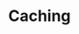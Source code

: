 ---
layout: topic
title: Caching
permalink: /design/topics/http-caching
sort: HTTP Protocol_Caching
topic_id: http-caching
topic_category: HTTP Protocol
topic_name: Caching
topic_description: How to use and provide relevant caching informations
guidelines:
  - guideline_id: atlassian-rest-api-design-guidelines-version-1
    guideline_title: Atlassian REST API Design Guidelines version 1
    guideline_type: website
    guideline_url: 'https://developer.atlassian.com/docs/atlassian-platform-common-components/rest-api-development/atlassian-rest-api-design-guidelines-version-1'
    guideline_company: Atlassian
    guideline_companyLogoUrl: /media/logos/atlassian.png
    guideline_companyUrl: 'https://developer.atlassian.com/'
    guideline_screenshotUrl: /media/screenshots/atlassian-rest-api-design-guidelines-version-1.png
    guideline_date: 2016-01-22T00:00:00.000Z
    guideline_reviewDate: 2016-09-01T00:00:00.000Z
    guideline__links:
      self:
        href: /design/guidelines/atlassian-rest-api-design-guidelines-version-1
      guidelineTopics:
        href: /design/guidelines/atlassian-rest-api-design-guidelines-version-1/topics
    references:
      - name: REST Resources
        url: 'https://developer.atlassian.com/docs/atlassian-platform-common-components/rest-api-development/atlassian-rest-api-design-guidelines-version-1#AtlassianRESTAPIDesignGuidelinesversion1-RESTResources'
        quote: Version Control for Entities
      - name: Caching
        url: 'https://developer.atlassian.com/docs/atlassian-platform-common-components/rest-api-development/atlassian-rest-api-design-guidelines-version-1#AtlassianRESTAPIDesignGuidelinesversion1-Caching'
  - guideline_id: cisco-api-design-guide
    guideline_title: API Design Guide
    guideline_type: github
    guideline_url: 'https://github.com/CiscoDevNet/api-design-guide'
    guideline_company: Cisco
    guideline_companyLogoUrl: /media/logos/cisco.png
    guideline_companyUrl: 'http://developer.cisco.com/'
    guideline_screenshotUrl: /media/screenshots/cisco-api-design-guide.png
    guideline_date: 2015-08-21T00:00:00.000Z
    guideline_reviewDate: 2016-08-18T00:00:00.000Z
    guideline__links:
      self:
        href: /design/guidelines/cisco-api-design-guide
      guidelineTopics:
        href: /design/guidelines/cisco-api-design-guide/topics
    references:
      - name: 3.5.1 Standard Headers
        quote: 'ETag, If-Match, If-None-Match'
        url: 'https://github.com/CiscoDevNet/api-design-guide#351-standard-headers'
  - guideline_id: haufe-api-styleguide
    guideline_title: Haufe API style guide
    guideline_type: github
    guideline_url: 'https://github.com/Haufe-Lexware/api-style-guide/blob/master/readme.md'
    guideline_company: Haufe
    guideline_companyLogoUrl: /media/logos/haufe.png
    guideline_companyUrl: 'http://dev.haufe.com/'
    guideline_screenshotUrl: /media/screenshots/haufe-api-styleguide.png
    guideline_date: 2015-01-15T00:00:00.000Z
    guideline_reviewDate: 2016-08-31T00:00:00.000Z
    guideline__links:
      self:
        href: /design/guidelines/haufe-api-styleguide
      guidelineTopics:
        href: /design/guidelines/haufe-api-styleguide/topics
    references:
      - name: Caching
        url: 'https://github.com/Haufe-Lexware/api-style-guide/blob/master/caching/caching.md'
  - guideline_id: heroku-http-api-design-guide
    guideline_title: HTTP API Design Guide
    guideline_type: gitbook
    guideline_url: 'https://geemus.gitbooks.io/http-api-design/content/en/'
    guideline_company: Heroku
    guideline_companyLogoUrl: /media/logos/heroku.png
    guideline_companyUrl: 'https://devcenter.heroku.com/articles/platform-api-reference'
    guideline_screenshotUrl: /media/screenshots/heroku-http-api-design-guide.png
    guideline_date: 2016-07-05T00:00:00.000Z
    guideline_reviewDate: 2016-08-31T00:00:00.000Z
    guideline__links:
      self:
        href: /design/guidelines/heroku-http-api-design-guide
      guidelineTopics:
        href: /design/guidelines/heroku-http-api-design-guide/topics
    references:
      - name: Support ETags for Caching
        url: 'https://geemus.gitbooks.io/http-api-design/content/en/foundations/support-etags-for-caching.html'
  - guideline_id: microsoft-rest-api-guidelines
    guideline_title: Microsoft REST API Guidelines
    guideline_type: github
    guideline_url: 'https://github.com/Microsoft/api-guidelines/blob/master/Guidelines.md'
    guideline_company: Microsoft
    guideline_companyLogoUrl: /media/logos/microsoft.png
    guideline_companyUrl: 'https://opensource.microsoft.com/'
    guideline_screenshotUrl: /media/screenshots/microsoft-rest-api-guidelines.png
    guideline_date: 2016-07-19T00:00:00.000Z
    guideline_reviewDate: 2016-08-31T00:00:00.000Z
    guideline__links:
      self:
        href: /design/guidelines/microsoft-rest-api-guidelines
      guidelineTopics:
        href: /design/guidelines/microsoft-rest-api-guidelines/topics
    references:
      - name: Standard request headers
        url: 'https://github.com/Microsoft/api-guidelines/blob/master/Guidelines.md#75-standard-request-headers'
        quote: 'If-Match, If-None-Match, If-Range'
      - name: Standard response headers
        url: 'https://github.com/Microsoft/api-guidelines/blob/master/Guidelines.md#76-standard-response-headers'
        quote: ETag
      - name: Retention policy for operation results
        url: 'https://github.com/Microsoft/api-guidelines/blob/master/Guidelines.md#133-retention-policy-for-operation-results'
  - guideline_id: paypal-api-style-guide
    guideline_title: API Style Guide
    guideline_type: github
    guideline_url: 'https://github.com/paypal/api-standards/blob/master/api-style-guide.md'
    guideline_company: PayPal
    guideline_companyLogoUrl: /media/logos/paypal.png
    guideline_companyUrl: 'https://developer.paypal.com/'
    guideline_screenshotUrl: /media/screenshots/paypal-api-style-guide.png
    guideline_date: 2016-08-11T00:00:00.000Z
    guideline_reviewDate: 2016-08-31T00:00:00.000Z
    guideline__links:
      self:
        href: /design/guidelines/paypal-api-style-guide
      guidelineTopics:
        href: /design/guidelines/paypal-api-style-guide/topics
    references:
      - name: Read-only resources
        url: 'https://github.com/paypal/api-standards/blob/master/api-style-guide.md#read-only-resources'
  - guideline_id: zalando-restful-api-guidelines
    guideline_title: RESTFul API Guidelines
    guideline_type: website
    guideline_url: 'http://zalando.github.io/restful-api-guidelines/'
    guideline_company: Zalando
    guideline_companyLogoUrl: /media/logos/zalando.png
    guideline_companyUrl: 'https://tech.zalando.de/'
    guideline_screenshotUrl: /media/screenshots/zalando-restful-api-guidelines.png
    guideline_date: 2016-01-22T00:00:00.000Z
    guideline_reviewDate: 2016-08-28T00:00:00.000Z
    guideline__links:
      self:
        href: /design/guidelines/zalando-restful-api-guidelines
      guidelineTopics:
        href: /design/guidelines/zalando-restful-api-guidelines/topics
    references:
      - name: Support the ETag Header
        url: 'http://zalando.github.io/restful-api-guidelines/performance/Performance.html#could-support-the-etag-header'
---